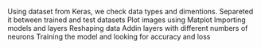 Using dataset from Keras, we check data types and dimentions. 
Separeted it between trained and test datasets
Plot images using Matplot
Importing models and layers
Reshaping data
Addin layers with different numbers of neurons
Training the model and looking for accuracy and loss 
